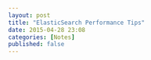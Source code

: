 ```yaml
---
layout: post
title: "ElasticSearch Performance Tips"
date: 2015-04-28 23:08
categories: [Notes]
published: false
---
```


<!-- more -->
